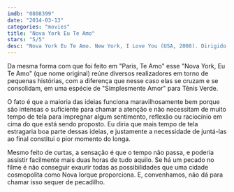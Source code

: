 ```yaml
---
imdb: "0808399"
date: "2014-03-13"
categories: "movies"
title: "Nova York Eu Te Amo"
stars: "5/5"
desc: "Nova York Eu Te Amo. New York, I Love You (USA, 2008). Dirigido por Fatih Akin, Yvan Attal, Randall Balsmeyer, Allen Hughes, Shunji Iwai, Wen Jiang, Shekhar Kapur, Joshua Marston, Mira Nair. Escrito por Hu Hong, Yao Meng, Israel Horovitz, Suketu Mehta, Shunji Iwai, Israel Horovitz, Olivier Lécot, Jeff Nathanson, Xan Cassavetes. Com Hayden Christensen, Andy Garcia, Rachel Bilson, Natalie Portman, Irrfan Khan, Orlando Bloom, Christina Ricci, Maggie Q, Ethan Hawke."
---
```

Da mesma forma com que foi feito em "Paris, Te Amo" esse "Nova York, Eu Te Amo" (que nome original) reúne diversos realizadores em torno de pequenas histórias, com a diferença que nesse caso elas se cruzam e se consolidam, em uma espécie de "Simplesmente Amor" para Tênis Verde.

O fato é que a maioria das ideias funciona maravilhosamente bem porque são intensas o suficiente para chamar a atenção e não necessitam de muito tempo de tela para impregnar algum sentimento, reflexão ou raciocínio em cima do que está sendo proposto. Eu diria que mais tempo de tela estragaria boa parte dessas ideias, e justamente a necessidade de juntá-las ao final constitui o pior momento do longa.

Mesmo feito de curtas, a sensação é que o tempo não passa, e poderia assistir facilmente mais duas horas de tudo aquilo. Se há um pecado no filme é não conseguir exaurir todas as possibilidades que uma cidade cosmopolita como Nova Iorque proporciona. E, convenhamos, não dá para chamar isso sequer de pecadilho.

